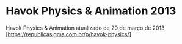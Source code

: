 # Havok Physics &amp; Animation 2013
Havok Physics &amp; Animation atualizado de 20 de março de 2013
[https://republicasigma.com.br/p/havok-physics/]
